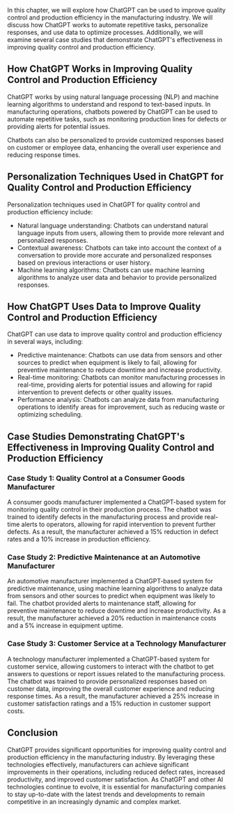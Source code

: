 

In this chapter, we will explore how ChatGPT can be used to improve quality control and production efficiency in the manufacturing industry. We will discuss how ChatGPT works to automate repetitive tasks, personalize responses, and use data to optimize processes. Additionally, we will examine several case studies that demonstrate ChatGPT's effectiveness in improving quality control and production efficiency.

How ChatGPT Works in Improving Quality Control and Production Efficiency
------------------------------------------------------------------------

ChatGPT works by using natural language processing (NLP) and machine learning algorithms to understand and respond to text-based inputs. In manufacturing operations, chatbots powered by ChatGPT can be used to automate repetitive tasks, such as monitoring production lines for defects or providing alerts for potential issues.

Chatbots can also be personalized to provide customized responses based on customer or employee data, enhancing the overall user experience and reducing response times.

Personalization Techniques Used in ChatGPT for Quality Control and Production Efficiency
----------------------------------------------------------------------------------------

Personalization techniques used in ChatGPT for quality control and production efficiency include:

* Natural language understanding: Chatbots can understand natural language inputs from users, allowing them to provide more relevant and personalized responses.
* Contextual awareness: Chatbots can take into account the context of a conversation to provide more accurate and personalized responses based on previous interactions or user history.
* Machine learning algorithms: Chatbots can use machine learning algorithms to analyze user data and behavior to provide personalized responses.

How ChatGPT Uses Data to Improve Quality Control and Production Efficiency
--------------------------------------------------------------------------

ChatGPT can use data to improve quality control and production efficiency in several ways, including:

* Predictive maintenance: Chatbots can use data from sensors and other sources to predict when equipment is likely to fail, allowing for preventive maintenance to reduce downtime and increase productivity.
* Real-time monitoring: Chatbots can monitor manufacturing processes in real-time, providing alerts for potential issues and allowing for rapid intervention to prevent defects or other quality issues.
* Performance analysis: Chatbots can analyze data from manufacturing operations to identify areas for improvement, such as reducing waste or optimizing scheduling.

Case Studies Demonstrating ChatGPT's Effectiveness in Improving Quality Control and Production Efficiency
---------------------------------------------------------------------------------------------------------

### Case Study 1: Quality Control at a Consumer Goods Manufacturer

A consumer goods manufacturer implemented a ChatGPT-based system for monitoring quality control in their production process. The chatbot was trained to identify defects in the manufacturing process and provide real-time alerts to operators, allowing for rapid intervention to prevent further defects. As a result, the manufacturer achieved a 15% reduction in defect rates and a 10% increase in production efficiency.

### Case Study 2: Predictive Maintenance at an Automotive Manufacturer

An automotive manufacturer implemented a ChatGPT-based system for predictive maintenance, using machine learning algorithms to analyze data from sensors and other sources to predict when equipment was likely to fail. The chatbot provided alerts to maintenance staff, allowing for preventive maintenance to reduce downtime and increase productivity. As a result, the manufacturer achieved a 20% reduction in maintenance costs and a 5% increase in equipment uptime.

### Case Study 3: Customer Service at a Technology Manufacturer

A technology manufacturer implemented a ChatGPT-based system for customer service, allowing customers to interact with the chatbot to get answers to questions or report issues related to the manufacturing process. The chatbot was trained to provide personalized responses based on customer data, improving the overall customer experience and reducing response times. As a result, the manufacturer achieved a 25% increase in customer satisfaction ratings and a 15% reduction in customer support costs.

Conclusion
----------

ChatGPT provides significant opportunities for improving quality control and production efficiency in the manufacturing industry. By leveraging these technologies effectively, manufacturers can achieve significant improvements in their operations, including reduced defect rates, increased productivity, and improved customer satisfaction. As ChatGPT and other AI technologies continue to evolve, it is essential for manufacturing companies to stay up-to-date with the latest trends and developments to remain competitive in an increasingly dynamic and complex market.
